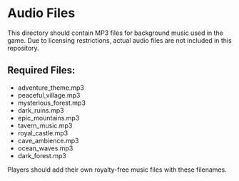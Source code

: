 # Audio Files

This directory should contain MP3 files for background music used in the game. Due to licensing restrictions, actual audio files are not included in this repository. 

## Required Files:
- adventure_theme.mp3
- peaceful_village.mp3 
- mysterious_forest.mp3
- dark_ruins.mp3
- epic_mountains.mp3
- tavern_music.mp3
- royal_castle.mp3
- cave_ambience.mp3
- ocean_waves.mp3
- dark_forest.mp3

Players should add their own royalty-free music files with these filenames.
